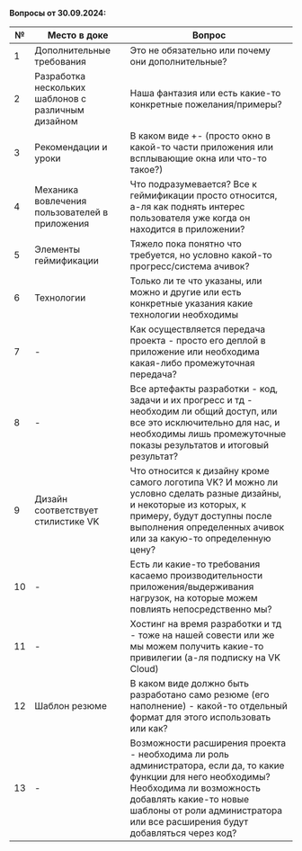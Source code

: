 **Вопросы от 30.09.2024:**

| **№** | **Место в доке** | **Вопрос** |
| --- | --- | --- |
| 1   | Дополнительные требования | Это не обязательно или почему они дополнительные? |
| 2   | Разработка нескольких шаблонов с различным дизайном | Наша фантазия или есть какие-то конкретные пожелания/примеры? |
| 3   | Рекомендации и уроки | В каком виде +- (просто окно в какой-то части приложения или всплывающие окна или что-то такое?) |
| 4   | Механика вовлечения пользователей в приложения | Что подразумевается? Все к геймификации просто относится, а-ля как поднять интерес пользователя уже когда он находится в приложении? |
| 5   | Элементы геймификации | Тяжело пока понятно что требуется, но условно какой-то прогресс/система ачивок? |
| 6   | Технологии | Только ли те что указаны, или можно и другие или есть конкретные указания какие технологии необходимы |
| 7   | \-  | Как осуществляется передача проекта - просто его деплой в приложение или необходима какая-либо промежуточная передача? |
| 8   | \-  | Все артефакты разработки - код, задачи и их прогресс и тд - необходим ли общий доступ, или все это исключительно для нас, и необходимы лишь промежуточные показы результатов и итоговый результат? |
| 9   | Дизайн соответствует стилистике VK | Что относится к дизайну кроме самого логотипа VK? И можно ли условно сделать разные дизайны, и некоторые из которых, к примеру, будут доступны после выполнения определенных ачивок или за какую-то определенную цену? |
| 10  | \-  | Есть ли какие-то требования касаемо производительности приложения/выдерживания нагрузок, на которые можем повлиять непосредственно мы? |
| 11  | \-  | Хостинг на время разработки и тд - тоже на нашей совести или же мы можем получить какие-то привилегии (а-ля подписку на VK Cloud) |
| 12  | Шаблон резюме | В каком виде должно быть разработано само резюме (его наполнение) - какой-то отдельный формат для этого использовать или как? |
| 13  | \-  | Возможности расширения проекта - необходима ли роль администратора, если да, то какие функции для него необходимы? Необходима ли возможность добавлять какие-то новые шаблоны от роли администратора или все расширения будут добавляться через код? |